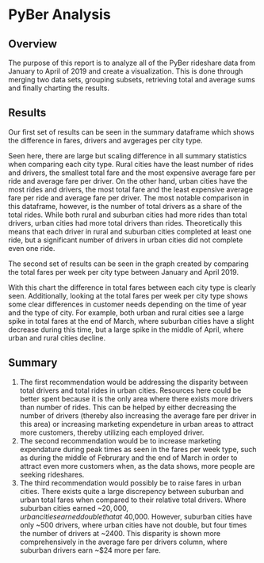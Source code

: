 # PyBer Analysis
## Overview
The purpose of this report is to analyze all of the PyBer rideshare data from January to April of 2019 and create a visualization. This is done through merging two data sets, grouping subsets, retrieving total and average sums and finally charting the results.
## Results
Our first set of results can be seen in the summary dataframe which shows the difference in fares, drivers and avgerages per city type.

Seen here, there are large but scaling difference in all summary statistics when comparing each city type. Rural cities have the least number of rides and drivers, the smallest total fare and the most expensive average fare per ride and average fare per driver. On the other hand, urban cities have the most rides and drivers, the most total fare and the least expensive average fare per ride and average fare per driver. The most notable comparison in this dataframe, however, is the number of total drivers as a share of the total rides. While both rural and suburban cities had more rides than total drivers, urban cities had more total drivers than rides. Theoretically this means that each driver in rural and suburban cities completed at least one ride, but a significant number of drivers in urban cities did not complete even one ride.

The second set of results can be seen in the graph created by comparing the total fares per week per city type between January and April 2019.

With this chart the difference in total fares between each city type is clearly seen. Additionally, looking at the total fares per week per city type shows some clear differences in customer needs depending on the time of year and the type of city. For example, both urban and rural cities see a large spike in total fares at the end of March, where suburban cities have a slight decrease during this time, but a large spike in the middle of April, where urban and rural cities decline.
## Summary
1) The first recommendation would be addressing the disparity between total drivers and total rides in urban cities. Resources here could be better spent because it is the only area where there exists more drivers than number of rides. This can be helped by either decreasing the number of drivers (thereby also increasing the average fare per driver in this area) or increasing marketing expendeture in urban areas to attract more customers, thereby utilizing each employed driver.
2) The second recommendation would be to increase marketing expendature during peak times as seen in the fares per week type, such as during the middle of Februrary and the end of March in order to attract even more customers when, as the data shows, more people are seeking rideshares.
3) The third recommendation would possibly be to raise fares in urban cities. There exists quite a large discrepency between suburban and urban total fares when compared to their relative total drivers. Where suburban cities earned ~$20,000, urban cities earned double that at ~$40,000. However, suburban cities have only ~500 drivers, where urban cities have not double, but four times the number of drivers at ~2400. This disparity is shown more comprehensively in the average fare per drivers column, where suburban drivers earn ~$24 more per fare.